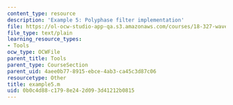 ```yaml
---
content_type: resource
description: 'Example 5: Polyphase filter implementation'
file: https://ol-ocw-studio-app-qa.s3.amazonaws.com/courses/18-327-wavelets-filter-banks-and-applications-spring-2003/0b0c4d88c1798e242d093d41212b0815_example5.m
file_type: text/plain
learning_resource_types:
- Tools
ocw_type: OCWFile
parent_title: Tools
parent_type: CourseSection
parent_uid: 4aee0b77-8915-ebce-4ab3-ca45c3d87c06
resourcetype: Other
title: example5.m
uid: 0b0c4d88-c179-8e24-2d09-3d41212b0815
---
```

